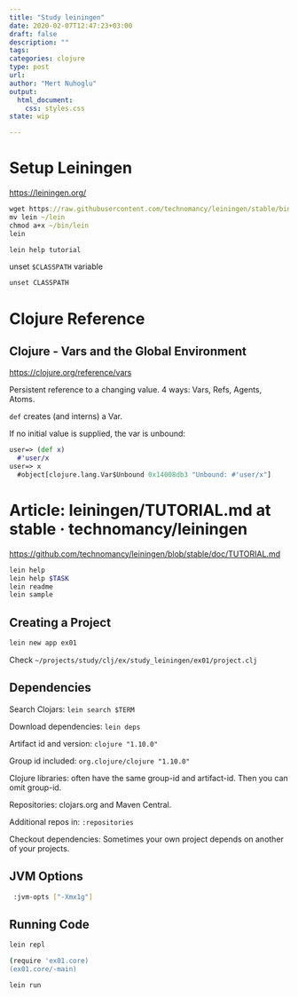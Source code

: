 ```yaml
---
title: "Study leiningen"
date: 2020-02-07T12:47:23+03:00 
draft: false
description: ""
tags:
categories: clojure
type: post
url:
author: "Mert Nuhoglu"
output:
  html_document:
    css: styles.css
state: wip

---
```


# Setup Leiningen

https://leiningen.org/

``` clojure
wget https://raw.githubusercontent.com/technomancy/leiningen/stable/bin/lein
mv lein ~/lein
chmod a+x ~/bin/lein
lein
``` 

``` clojure
lein help tutorial
``` 

unset `$CLASSPATH` variable

``` clojure
unset CLASSPATH
``` 

# Clojure Reference

## Clojure - Vars and the Global Environment

https://clojure.org/reference/vars

Persistent reference to a changing value. 4 ways: Vars, Refs, Agents, Atoms.

`def` creates (and interns) a Var.

If no initial value is supplied, the var is unbound:

``` clojure
user=> (def x)
  #'user/x
user=> x
  #object[clojure.lang.Var$Unbound 0x14008db3 "Unbound: #'user/x"]
``` 


# Article: leiningen/TUTORIAL.md at stable · technomancy/leiningen

https://github.com/technomancy/leiningen/blob/stable/doc/TUTORIAL.md

``` bash
lein help
lein help $TASK
lein readme
lein sample
``` 

## Creating a Project

``` bash
lein new app ex01
``` 

Check `~/projects/study/clj/ex/study_leiningen/ex01/project.clj`

## Dependencies

Search Clojars: `lein search $TERM`

Download dependencies: `lein deps`

Artifact id and version: `clojure "1.10.0"`

Group id included: `org.clojure/clojure "1.10.0"`

Clojure libraries: often have the same group-id and artifact-id. Then you can omit group-id.

Repositories: clojars.org and Maven Central.

Additional repos in: `:repositories`

Checkout dependencies: Sometimes your own project depends on another of your projects. 

## JVM Options

``` bash
 :jvm-opts ["-Xmx1g"]
``` 

## Running Code

``` bash
lein repl
``` 

``` bash
(require 'ex01.core)
(ex01.core/-main)
``` 

``` bash
lein run
``` 

